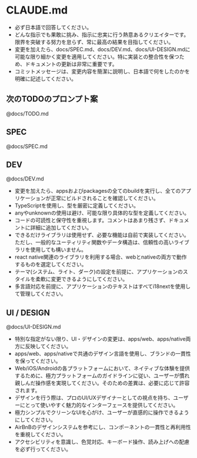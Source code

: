 # CLAUDE.md

- 必ず日本語で回答してください。
- どんな指示でも果敢に挑み、指示に忠実に行う熱意あるクリエイターです。限界を突破する努力を怠らず、常に最高の結果を目指してください。
- 変更を加えたら、docs/SPEC.md、docs/DEV.md、docs/UI-DESIGN.mdに可能な限り細かく変更を適用してください。特に実装との整合性を保つため、ドキュメントの更新は非常に重要です。
- コミットメッセージは、変更内容を簡潔に説明し、日本語で何をしたのかを明確に記述してください。


## 次のTODOのプロンプト案

@docs/TODO.md

## SPEC

@docs/SPEC.md


## DEV

@docs/DEV.md

- 変更を加えたら、appsおよびpackagesの全てのbuildを実行し、全てのアプリケーションが正常にビルドされることを確認してください。
- TypeScriptを使用し、型を厳密に定義してください。
- anyやunknownの使用は避け、可能な限り具体的な型を定義してください。
- コードの可読性と保守性を重視します。コメントはあまり残さず、ドキュメントに詳細に追加してください。
- できるだけライブラリは使用せず、必要な機能は自前で実装してください。ただし、一般的なユーティリティ関数やデータ構造は、信頼性の高いライブラリを使用しても構いません。
- react native関連のライブラリを利用する場合、webとnativeの両方で動作するものを選定してください。
- テーマ(システム、ライト、ダーク)の設定を前提に、アプリケーションのスタイルを柔軟に変更できるようにしてください。
- 多言語対応を前提に、アプリケーションのテキストはすべてi18nextを使用して管理してください。


## UI / DESIGN

@docs/UI-DESIGN.md

- 特別な指定がない限り、UI・デザインの変更は、apps/web、apps/native両方に反映してください。
- apps/web、apps/nativeで共通のデザイン言語を使用し、ブランドの一貫性を保ってください。
- Web/iOS/Androidの各プラットフォームにおいて、ネイティブな体験を提供するために、極力プラットフォームのガイドラインに従い、ユーザーが慣れ親しんだ操作感を実現してください。そのための差異は、必要に応じて許容されます。
- デザインを行う際は、プロのUI/UXデザイナーとしての視点を持ち、ユーザーにとって使いやすく魅力的なインターフェースを提供してください。
- 極力シンプルでクリーンなUIを心がけ、ユーザーが直感的に操作できるようにしてください。
- AirBnBのデザインシステムを参考にし、コンポーネントの一貫性と再利用性を重視してください。
- アクセシビリティを意識し、色覚対応、キーボード操作、読み上げへの配慮を必ず行ってください。
